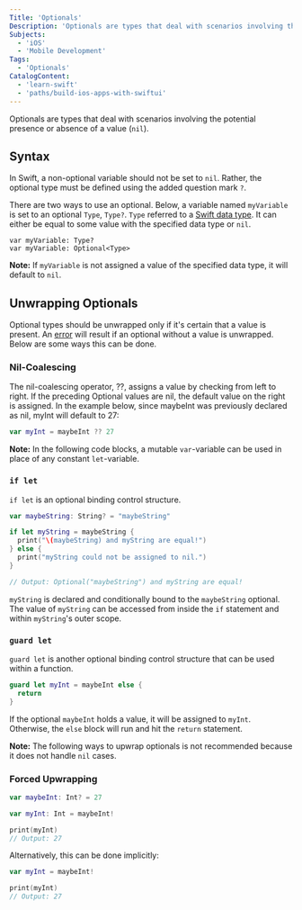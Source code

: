 ```yaml
---
Title: 'Optionals'
Description: 'Optionals are types that deal with scenarios involving the potential presence or absence of a value (nil).'
Subjects:
  - 'iOS'
  - 'Mobile Development'
Tags:
  - 'Optionals'
CatalogContent:
  - 'learn-swift'
  - 'paths/build-ios-apps-with-swiftui'
---
```


Optionals are types that deal with scenarios involving the potential presence or absence of a value (`nil`).

## Syntax

In Swift, a non-optional variable should not be set to `nil`. Rather, the optional type must be defined using the added question mark `?`.

There are two ways to use an optional. Below, a variable named `myVariable` is set to an optional `Type`, `Type?`. `Type` referred to a [Swift data type](https://www.codecademy.com/resources/docs/swift/data-types). It can either be equal to some value with the specified data type or `nil`.

```pseudo
var myVariable: Type?
var myVariable: Optional<Type>
```

**Note:** If `myVariable` is not assigned a value of the specified data type, it will default to `nil`.

## Unwrapping Optionals

Optional types should be unwrapped only if it's certain that a value is present. An [error](https://www.codecademy.com/resources/docs/general/error) will result if an optional without a value is unwrapped. Below are some ways this can be done.

### Nil-Coalescing

The nil-coalescing operator, ??, assigns a value by checking from left to right. If the preceding Optional values are nil, the default value on the right is assigned. In the example below, since maybeInt was previously declared as nil, myInt will default to 27:

```swift
var myInt = maybeInt ?? 27
```

**Note:** In the following code blocks, a mutable `var`-variable can be used in place of any constant `let`-variable.

### `if let`

`if let` is an optional binding control structure.

```swift
var maybeString: String? = "maybeString"

if let myString = maybeString {
  print("\(maybeString) and myString are equal!")
} else {
  print("myString could not be assigned to nil.")
}

// Output: Optional("maybeString") and myString are equal!
```

`myString` is declared and conditionally bound to the `maybeString` optional. The value of `myString` can be accessed from inside the `if` statement and within `myString`'s outer scope.

### `guard let`

`guard let` is another optional binding control structure that can be used within a function.

```swift
guard let myInt = maybeInt else {
  return
}
```

If the optional `maybeInt` holds a value, it will be assigned to `myInt`. Otherwise, the `else` block will run and hit the `return` statement.

**Note:** The following ways to upwrap optionals is not recommended because it does not handle `nil` cases.

### Forced Upwrapping

```swift
var maybeInt: Int? = 27

var myInt: Int = maybeInt!

print(myInt)
// Output: 27
```

Alternatively, this can be done implicitly:

```swift
var myInt = maybeInt!

print(myInt)
// Output: 27
```
